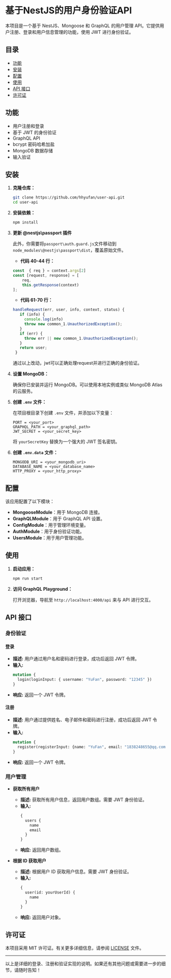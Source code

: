 # 基于NestJS的用户身份验证API

本项目是一个基于 NestJS、Mongoose 和 GraphQL 的用户管理 API。它提供用户注册、登录和用户信息管理的功能，使用 JWT 进行身份验证。

## 目录

- [功能](#功能)
- [安装](#安装)
- [配置](#配置)
- [使用](#使用)
- [API 接口](#api-接口)
- [许可证](#许可证)

## 功能

- 用户注册和登录
- 基于 JWT 的身份验证
- GraphQL API
- bcrypt 密码哈希加盐
- MongoDB 数据存储
- 输入验证

## 安装

1. **克隆仓库：**

   ```bash
   git clone https://github.com/hhyufan/user-api.git
   cd user-api
   ```

2. **安装依赖：**

   ```bash
   npm install
   ```
3. **更新 @nestjs\passport 插件**

   此外，你需要将`passport\auth.guard.js`文件移动到`node_modules\@nestjs\passport\dist`，覆盖原始文件。
   - **代码 40-44 行：**
   ``` javascript
   const  { req } = context.args[2]
   const [request, response] = [
       req,
       this.getResponse(context)
   ];
   ```
   - **代码 61-70 行：**
   ``` javascript
   handleRequest(err, user, info, context, status) {
      if (info) {
        console.log(info)
        throw new common_1.UnauthorizedException();
      }
      if (err) {
        throw err || new common_1.UnauthorizedException();
      }
      return user;
    }
   ```
   通过以上改动，jwt可以正确处理request并进行正确的身份验证。
4. **设置 MongoDB：**

   确保你已安装并运行 MongoDB。可以使用本地实例或类似 MongoDB Atlas 的云服务。

5. **创建 `.env` 文件：**

   在项目根目录下创建 `.env` 文件，并添加以下变量：

   ```env
   PORT = <your_port>
   GRAPHQL_PATH = <your_graphql_path>
   JWT_SECRET = <your_secret_key>
   ```

   将 `yourSecretKey` 替换为一个强大的 JWT 签名密钥。

6. **创建 `.env.data` 文件：**
   ```env
   MONGODB_URI = <your_mongodb_uri>
   DATABASE_NAME = <your_database_name>
   HTTP_PROXY = <your_http_proxy>
   ```
## 配置

该应用配置了以下模块：

- **MongooseModule**：用于 MongoDB 连接。
- **GraphQLModule**：用于 GraphQL API 设置。
- **ConfigModule**：用于管理环境变量。
- **AuthModule**：用于身份验证功能。
- **UsersModule**：用于用户管理功能。

## 使用

1. **启动应用：**

   ```bash
   npm run start
   ```

2. **访问 GraphQL Playground：**

   打开浏览器，导航至 `http://localhost:4000/api` 来与 API 进行交互。

## API 接口

### 身份验证

#### 登录

- **描述:** 用户通过用户名和密码进行登录，成功后返回 JWT 令牌。
- **输入:**
  ``` graphql
  mutation {
    login(loginInput: { username: "YuFan", password: "12345" })
  }
  ```
- **响应:** 返回一个 JWT 令牌。

#### 注册

- **描述:** 用户通过提供姓名、电子邮件和密码进行注册，成功后返回 JWT 令牌。
- **输入:**
  ``` graphql
  mutation {
    register(registerInput: {name: "YuFan", email: "1838248655@qq.com", password: "123456"})
  }
  ```
- **响应:** 返回一个 JWT 令牌。

### 用户管理

- **获取所有用户**
    - **描述:** 获取所有用户信息，返回用户数组。需要 JWT 身份验证。
    - **输入:**
      ``` graphql
      {
        users {
          name
          email
        }
      }
      ```
    - **响应:** 返回用户数组。

- **根据 ID 获取用户**
    - **描述:** 根据用户 ID 获取用户信息。需要 JWT 身份验证。
    - **输入:**
      ``` graphql
      {
        user(id: yourUserId) {
          name
        }
      }
      ```
    - **响应:** 返回用户对象。

## 许可证

本项目采用 MIT 许可证。有关更多详细信息，请参阅 [LICENSE](LICENSE) 文件。

---

以上是详细的登录、注册和验证实现的说明。如果还有其他问题或需要进一步的细节，请随时告知！
